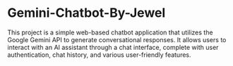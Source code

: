 # Gemini-Chatbot-By-Jewel
This project is a simple web-based chatbot application that utilizes the Google Gemini API to generate conversational responses. It allows users to interact with an AI assistant through a chat interface, complete with user authentication, chat history, and various user-friendly features.

